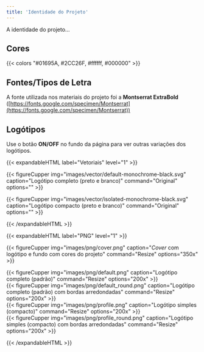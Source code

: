```yaml
---
title: 'Identidade do Projeto'
---
```


A identidade do projeto...

## Cores

{{< colors "#01695A, #2CC26F, #ffffff, #000000" >}}

## Fontes/Tipos de Letra

A fonte utilizada nos materiais do projeto foi a **Montserrat ExtraBold** ([https://fonts.google.com/specimen/Montserrat](https://fonts.google.com/specimen/Montserrat))

## Logótipos

Use o botão **ON/OFF** no fundo da página para ver outras variações dos logótipos.

{{< expandableHTML label="Vetoriais" level="1" >}}

{{< figureCupper
img="images/vector/default-monochrome-black.svg" 
caption="Logótipo completo (preto e branco)" 
command="Original" 
options="" >}}

{{< figureCupper
img="images/vector/isolated-monochrome-black.svg" 
caption="Logótipo compacto (preto e branco)" 
command="Original" 
options="" >}}

{{< /expandableHTML >}}


{{< expandableHTML label="PNG" level="1" >}}

{{< figureCupper
img="images/png/cover.png" 
caption="*Cover* com logótipo e fundo com cores do projeto" 
command="Resize" 
options="350x" >}}

<div class="row">
    <div class="column">
        {{< figureCupper
        img="images/png/default.png" 
        caption="Logótipo completo (padrão)" 
        command="Resize" 
        options="200x" >}}
    </div>
    <div class="column">
        {{< figureCupper
        img="images/png/default_round.png" 
        caption="Logótipo completo (padrão) com bordas arredondadas" 
        command="Resize" 
        options="200x" >}}
    </div>
</div>

<div class="row">
    <div class="column">
        {{< figureCupper
        img="images/png/profile.png" 
        caption="Logótipo simples (compacto)" 
        command="Resize" 
        options="200x" >}}
    </div>
    <div class="column">
        {{< figureCupper
        img="images/png/profile_round.png" 
        caption="Logótipo simples (compacto) com bordas arredondadas" 
        command="Resize" 
        options="200x" >}}
    </div>
</div>

{{< /expandableHTML >}}